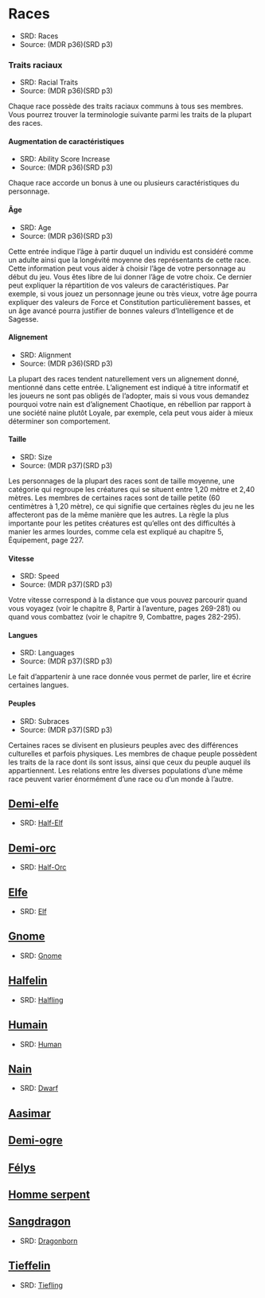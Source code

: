 
<Items>

# <Name>Races</Name>

- SRD: <AltName>Races</AltName>
- Source: <Source><Source>(MDR p36)(SRD p3)</Source></Source>

<Generic>

### <Name>Traits raciaux</Name>

- SRD: <AltName>Racial Traits</AltName>
- Source: <Source><Source>(MDR p36)(SRD p3)</Source></Source>

Chaque race possède des traits raciaux communs à tous ses membres. Vous pourrez trouver la terminologie suivante parmi les traits de la plupart des races.

</Generic>

<Generic>

#### <Name>Augmentation de caractéristiques</Name>

- SRD: <AltName>Ability Score Increase</AltName>
- Source: <Source><Source>(MDR p36)(SRD p3)</Source></Source>

Chaque race accorde un bonus à une ou plusieurs caractéristiques du personnage.

</Generic>

<Generic>

#### <Name>Âge</Name>

- SRD: <AltName>Age</AltName>
- Source: <Source><Source>(MDR p36)(SRD p3)</Source></Source>

Cette entrée indique l’âge à partir duquel un individu est considéré comme un adulte ainsi que la longévité moyenne des représentants de cette race. Cette information peut vous aider à choisir l’âge de votre personnage au début du jeu. Vous êtes libre de lui donner l’âge de votre choix. Ce dernier peut expliquer la répartition de vos valeurs de caractéristiques. Par exemple, si vous jouez un personnage jeune ou très vieux, votre âge pourra expliquer des valeurs de Force et Constitution particulièrement basses, et un âge avancé pourra justifier de bonnes valeurs d’Intelligence et de Sagesse.

</Generic>

<Generic>

#### <Name>Alignement</Name>

- SRD: <AltName>Alignment</AltName>
- Source: <Source><Source>(MDR p36)(SRD p3)</Source></Source>

La plupart des races tendent naturellement vers un alignement donné, mentionné dans cette entrée. L’alignement est indiqué à titre informatif et les joueurs ne sont pas obligés de l’adopter, mais si vous vous demandez pourquoi votre nain est d’alignement Chaotique, en rébellion par rapport à une société naine plutôt Loyale, par exemple, cela peut vous aider à mieux déterminer son comportement.

</Generic>

<Generic>

#### <Name>Taille</Name>

- SRD: <AltName>Size</AltName>
- Source: <Source><Source>(MDR p37)(SRD p3)</Source></Source>

Les personnages de la plupart des races sont de taille moyenne, une catégorie qui regroupe les créatures qui se situent entre 1,20 mètre et 2,40 mètres. Les membres de certaines races sont de taille petite (60 centimètres à 1,20 mètre), ce qui signifie que certaines règles du jeu ne les affecteront pas de la même manière que les autres. La règle la plus importante pour les petites créatures est qu’elles ont des difficultés à manier les armes lourdes, comme cela est expliqué au chapitre 5, Équipement, page 227.

</Generic>

<Generic>

#### <Name>Vitesse</Name>

- SRD: <AltName>Speed</AltName>
- Source: <Source><Source>(MDR p37)(SRD p3)</Source></Source>

Votre vitesse correspond à la distance que vous pouvez parcourir quand vous voyagez (voir le chapitre 8, Partir à l’aventure, pages 269-281) ou quand vous combattez (voir le chapitre 9, Combattre, pages 282-295).

</Generic>

<Generic>

#### <Name>Langues</Name>

- SRD: <AltName>Languages</AltName>
- Source: <Source><Source>(MDR p37)(SRD p3)</Source></Source>

Le fait d’appartenir à une race donnée vous permet de parler, lire et écrire certaines langues.

</Generic>

<Generic>

#### <Name>Peuples</Name>

- SRD: <AltName>Subraces</AltName>
- Source: <Source><Source>(MDR p37)(SRD p3)</Source></Source>

Certaines races se divisent en plusieurs peuples avec des différences culturelles et parfois physiques. Les membres de chaque peuple possèdent les traits de la race dont ils sont issus, ainsi que ceux du peuple auquel ils appartiennent. Les relations entre les diverses populations d’une même race peuvent varier énormément d’une race ou d’un monde à l’autre.

</Generic>

<LinkItem>

## <NameLink>[Demi-elfe]</NameLink>
- SRD: <AltName>[Half-Elf](#)</AltName>

</LinkItem>

<LinkItem>

## <NameLink>[Demi-orc]</NameLink>
- SRD: <AltName>[Half-Orc](#)</AltName>

</LinkItem>

<LinkItem>

## <NameLink>[Elfe]</NameLink>
- SRD: <AltName>[Elf](#)</AltName>

</LinkItem>

<LinkItem>

## <NameLink>[Gnome]</NameLink>
- SRD: <AltName>[Gnome](#)</AltName>

</LinkItem>

<LinkItem>

## <NameLink>[Halfelin]</NameLink>
- SRD: <AltName>[Halfling](#)</AltName>

</LinkItem>

<LinkItem>

## <NameLink>[Humain]</NameLink>
- SRD: <AltName>[Human](#)</AltName>

</LinkItem>

<LinkItem>

## <NameLink>[Nain]</NameLink>
- SRD: <AltName>[Dwarf](#)</AltName>

</LinkItem>

<LinkItem>

## <NameLink>[Aasimar]</NameLink>

</LinkItem>

<LinkItem>

## <NameLink>[Demi-ogre]</NameLink>

</LinkItem>

<LinkItem>

## <NameLink>[Félys]</NameLink>

</LinkItem>

<LinkItem>

## <NameLink>[Homme serpent]</NameLink>

</LinkItem>

<LinkItem>

## <NameLink>[Sangdragon]</NameLink>
- SRD: <AltName>[Dragonborn](#)</AltName>

</LinkItem>

<LinkItem>

## <NameLink>[Tieffelin]</NameLink>
- SRD: <AltName>[Tiefling](#)</AltName>

</LinkItem>

</Items>

[Demi-elfe]: half-elf_hd.md
[Demi-orc]: half-orc_hd.md
[Elfe]: elf_hd.md
[Gnome]: gnome_hd.md
[Halfelin]: halfling_hd.md
[Humain]: human_hd.md
[Nain]: dwarf_hd.md
[Aasimar]: aasimar_hd.md
[Demi-ogre]: demi-ogre_hd.md
[Félys]: felys_hd.md
[Homme serpent]: homme-serpent_hd.md
[Sangdragon]: dragonborn_hd.md
[Tieffelin]: tiefling_hd.md

